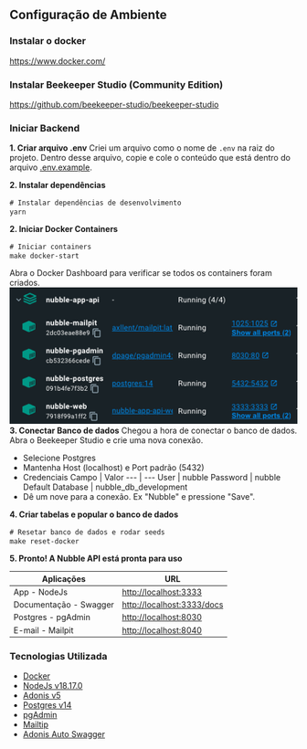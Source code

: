 ## Configuração de Ambiente
### Instalar o docker

https://www.docker.com/

### Instalar Beekeeper Studio (Community Edition)

https://github.com/beekeeper-studio/beekeeper-studio


### Iniciar Backend

**1. Criar arquivo .env** 
Criei um arquivo como o nome de `.env` na raiz do projeto. Dentro desse arquivo, copie e cole o conteúdo que está dentro do arquivo [.env.example](./.env.example).

**2. Instalar dependências**
```shell script
# Instalar dependências de desenvolvimento
yarn
```

**2. Iniciar Docker Containers**
```shell script
# Iniciar containers
make docker-start
```
Abra o Docker Dashboard para verificar se todos os containers foram criados.
![docker images](./docs/images/docker-containers.png)
**3. Conectar Banco de dados**
Chegou a hora de conectar o banco de dados. Abra o Beekeeper Studio e crie uma nova conexão.

- Selecione Postgres
- Mantenha Host (localhost) e Port padrão (5432)
- Credenciais
     Campo | Valor
    --- | ---
    User | nubble
    Password | nubble
    Default Database | nubble_db_development
- Dê um nove para a conexão. Ex "Nubble" e pressione "Save".

**4. Criar tabelas e popular o banco de dados**

```shell script
# Resetar banco de dados e rodar seeds
make reset-docker
```

**5. Pronto! A Nubble API está pronta para uso**

Aplicações | URL
--- | ---
App - NodeJs | <http://localhost:3333>
Documentação - Swagger | <http://localhost:3333/docs>
Postgres - pgAdmin | <http://localhost:8030>
E-mail - Mailpit | <http://localhost:8040>

### Tecnologias Utilizada


- [Docker][l-docker]
- [NodeJs v18.17.0][l-nodejs]
- [Adonis v5][l-adonis]
- [Postgres v14][l-postgres]
- [pgAdmin][l-pgadmin]
- [Mailtip][l-mailpit]
- [Adonis Auto Swagger][l-swagger]


[l-docker]: https://www.docker.com
[l-nodejs]: https://nodejs.org
[l-adonis]: https://adonisjs.com
[l-postgres]: https://hub.docker.com/_/postgres
[l-pgadmin]: https://www.pgadmin.org
[l-mailpit]: https://github.com/axllent/mailpit
[l-swagger]: https://github.com/ad-on-is/adonis-autoswagger
